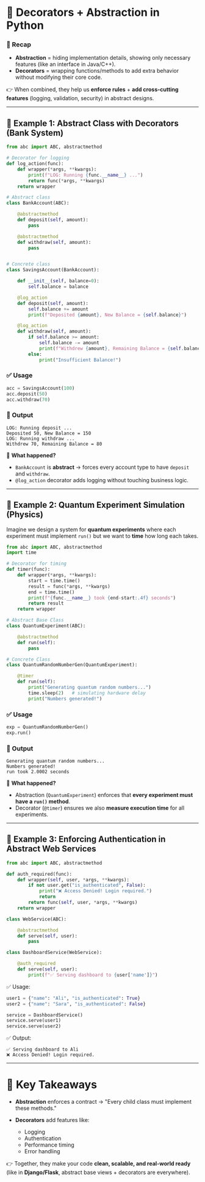 # 🎯 Decorators + Abstraction in Python

### 🔹 Recap

- **Abstraction** = hiding implementation details, showing only necessary features (like an interface in Java/C++).
- **Decorators** = wrapping functions/methods to add extra behavior without modifying their core code.

👉 When combined, they help us **enforce rules** + **add cross-cutting features** (logging, validation, security) in abstract designs.

---

## 🧾 **Example 1: Abstract Class with Decorators (Bank System)**

```python
from abc import ABC, abstractmethod

# Decorator for logging
def log_action(func):
    def wrapper(*args, **kwargs):
        print(f"LOG: Running {func.__name__} ...")
        return func(*args, **kwargs)
    return wrapper

# Abstract class
class BankAccount(ABC):

    @abstractmethod
    def deposit(self, amount):
        pass

    @abstractmethod
    def withdraw(self, amount):
        pass


# Concrete class
class SavingsAccount(BankAccount):

    def __init__(self, balance=0):
        self.balance = balance

    @log_action
    def deposit(self, amount):
        self.balance += amount
        print(f"Deposited {amount}, New Balance = {self.balance}")

    @log_action
    def withdraw(self, amount):
        if self.balance >= amount:
            self.balance -= amount
            print(f"Withdrew {amount}, Remaining Balance = {self.balance}")
        else:
            print("Insufficient Balance!")
```

### ✅ Usage

```python
acc = SavingsAccount(100)
acc.deposit(50)
acc.withdraw(70)
```

### 🔎 Output

```
LOG: Running deposit ...
Deposited 50, New Balance = 150
LOG: Running withdraw ...
Withdrew 70, Remaining Balance = 80
```

📌 **What happened?**

- `BankAccount` is **abstract** → forces every account type to have `deposit` and `withdraw`.
- `@log_action` decorator adds logging without touching business logic.

---

## 🧾 **Example 2: Quantum Experiment Simulation (Physics)**

Imagine we design a system for **quantum experiments** where each experiment must implement `run()` but we want to **time** how long each takes.

```python
from abc import ABC, abstractmethod
import time

# Decorator for timing
def timer(func):
    def wrapper(*args, **kwargs):
        start = time.time()
        result = func(*args, **kwargs)
        end = time.time()
        print(f"{func.__name__} took {end-start:.4f} seconds")
        return result
    return wrapper

# Abstract Base Class
class QuantumExperiment(ABC):

    @abstractmethod
    def run(self):
        pass

# Concrete Class
class QuantumRandomNumberGen(QuantumExperiment):

    @timer
    def run(self):
        print("Generating quantum random numbers...")
        time.sleep(2)   # simulating hardware delay
        print("Numbers generated!")
```

### ✅ Usage

```python
exp = QuantumRandomNumberGen()
exp.run()
```

### 🔎 Output

```
Generating quantum random numbers...
Numbers generated!
run took 2.0002 seconds
```

📌 **What happened?**

- Abstraction (`QuantumExperiment`) enforces that **every experiment must have a `run()` method**.
- Decorator (`@timer`) ensures we also **measure execution time** for all experiments.

---

## 🧾 **Example 3: Enforcing Authentication in Abstract Web Services**

```python
from abc import ABC, abstractmethod

def auth_required(func):
    def wrapper(self, user, *args, **kwargs):
        if not user.get("is_authenticated", False):
            print("❌ Access Denied! Login required.")
            return
        return func(self, user, *args, **kwargs)
    return wrapper

class WebService(ABC):

    @abstractmethod
    def serve(self, user):
        pass

class DashboardService(WebService):

    @auth_required
    def serve(self, user):
        print(f"✅ Serving dashboard to {user['name']}")
```

✅ Usage:

```python
user1 = {"name": "Ali", "is_authenticated": True}
user2 = {"name": "Sara", "is_authenticated": False}

service = DashboardService()
service.serve(user1)
service.serve(user2)
```

✅ Output:

```
✅ Serving dashboard to Ali
❌ Access Denied! Login required.
```

---

# 🔑 Key Takeaways

- **Abstraction** enforces a contract → "Every child class must implement these methods."
- **Decorators** add features like:

  - Logging
  - Authentication
  - Performance timing
  - Error handling

👉 Together, they make your code **clean, scalable, and real-world ready** (like in **Django/Flask**, abstract base views + decorators are everywhere).

